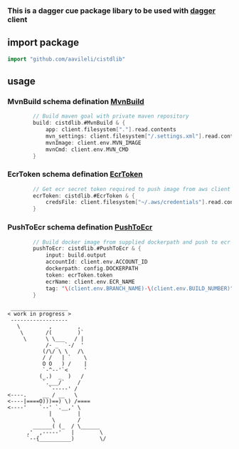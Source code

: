 ### This is a dagger cue package libary to be used with [dagger](https://docs.dagger.io/) client ###

## import package 
```go
import "github.com/aavileli/cistdlib"
```
## usage

### MvnBuild schema defination [MvnBuild](mvnBuild.cue)
```go
        // Build maven goal with private maven repository
        build: cistdlib.#MvnBuild & {
            app: client.filesystem["."].read.contents
            mvn_settings: client.filesystem["/.settings.xml"].read.contents
            mvnImage: client.env.MVN_IMAGE
            mvnCmd: client.env.MVN_CMD
        }
```
### EcrToken schema defination [EcrToken](ecrToken.cue)
```go
        // Get ecr secret token required to push image from aws client 
        ecrToken: cistdlib.#EcrToken & {
            credsFile: client.filesystem["~/.aws/credentials"].read.contents
        }
```
### PushToEcr schema defination [PushToEcr](pushToEcr.cue)
```go
        // Build docker image from supplied dockerpath and push to ecr
        pushToEcr: cistdlib.#PushToEcr & {
            input: build.output
            accountId: client.env.ACCOUNT_ID
            dockerpath: config.DOCKERPATH
            token: ecrToken.token 
            ecrName: client.env.ECR_NAME
            tag: "\(client.env.BRANCH_NAME)-\(client.env.BUILD_NUMBER)"
        }

```
````
 __________________
< work in progress >
 ------------------
   \         ,        ,
    \       /(        )`
     \      \ \___   / |
            /- _  `-/  '
           (/\/ \ \   /\
           / /   | `    \
           O O   ) /    |
           `-^--'`<     '
          (_.)  _  )   /
           `.___/`    /
             `-----' /
<----.     __ / __   \
<----|====O)))==) \) /====
<----'    `--' `.__,' \
             |        |
              \       /
        ______( (_  / \______
      ,'  ,-----'   |        \
      `--{__________)        \/

````
